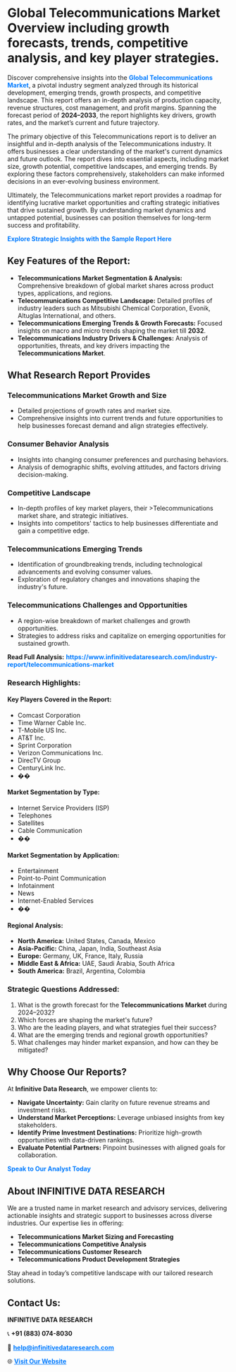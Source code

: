 <h1>Global Telecommunications Market Overview including growth forecasts, trends, competitive analysis, and key player strategies.</h1>
<p>
Discover comprehensive insights into the 
<a href="https://www.infinitivedataresearch.com/industry-report/telecommunications-market" rel="dofollow" style="color: #007BFF; text-decoration: none;"><strong>Global Telecommunications Market</strong></a>, a pivotal industry segment analyzed through its historical development, emerging trends, growth prospects, and competitive landscape. This report offers an in-depth analysis of production capacity, revenue structures, cost management, and profit margins. Spanning the forecast period of <strong>2024–2033</strong>, the report highlights key drivers, growth rates, and the market’s current and future trajectory.
</p>
<p>
The primary objective of this Telecommunications report is to deliver an insightful and in-depth analysis of the Telecommunications industry. It offers businesses a clear understanding of the market's current dynamics and future outlook. The report dives into essential aspects, including market size, growth potential, competitive landscapes, and emerging trends. By exploring these factors comprehensively, stakeholders can make informed decisions in an ever-evolving business environment.
</p>
<p>
Ultimately, the Telecommunications market report provides a roadmap for identifying lucrative market opportunities and crafting strategic initiatives that drive sustained growth. By understanding market dynamics and untapped potential, businesses can position themselves for long-term success and profitability.
</p>
<p>
<a href="https://www.infinitivedataresearch.com/request-sample/reportId=108619" style="color: #007BFF; text-decoration: none;"><strong>Explore Strategic Insights with the Sample Report Here</strong></a>
</p>

<h2>Key Features of the Report:</h2>
<ul>
<li><strong>Telecommunications Market Segmentation & Analysis:</strong> Comprehensive breakdown of global market shares across product types, applications, and regions.</li>
<li><strong>Telecommunications Competitive Landscape:</strong> Detailed profiles of industry leaders such as Mitsubishi Chemical Corporation, Evonik, Altuglas International, and others.</li>
<li><strong>Telecommunications Emerging Trends & Growth Forecasts:</strong> Focused insights on macro and micro trends shaping the market till <strong>2032</strong>.</li>
<li><strong>Telecommunications Industry Drivers & Challenges:</strong> Analysis of opportunities, threats, and key drivers impacting the <strong>Telecommunications Market</strong>.</li>
</ul>

<h2>What Research Report Provides</h2>
<h3>Telecommunications Market Growth and Size</h3>
<ul>
<li>Detailed projections of growth rates and market size.</li>
<li>Comprehensive insights into current trends and future opportunities to help businesses forecast demand and align strategies effectively.</li>
</ul>

<h3>Consumer Behavior Analysis</h3>
<ul>
<li>Insights into changing consumer preferences and purchasing behaviors.</li>
<li>Analysis of demographic shifts, evolving attitudes, and factors driving decision-making.</li>
</ul>

<h3>Competitive Landscape</h3>
<ul>
<li>In-depth profiles of key market players, their >Telecommunications market share, and strategic initiatives.</li>
<li>Insights into competitors' tactics to help businesses differentiate and gain a competitive edge.</li>
</ul>

<h3>Telecommunications Emerging Trends</h3>
<ul>
<li>Identification of groundbreaking trends, including technological advancements and evolving consumer values.</li>
<li>Exploration of regulatory changes and innovations shaping the industry's future.</li>
</ul>

<h3>Telecommunications Challenges and Opportunities</h3>
<ul>
<li>A region-wise breakdown of market challenges and growth opportunities.</li>
<li>Strategies to address risks and capitalize on emerging opportunities for sustained growth.</li>
</ul>
<p><strong>Read Full Analysis:</strong> <a href="https://www.infinitivedataresearch.com/industry-report/telecommunications-market" rel="dofollow" style="color: #007BFF; text-decoration: none;"><strong>https://www.infinitivedataresearch.com/industry-report/telecommunications-market</strong></a></p>
<h3>Research Highlights:</h3>
<h4>Key Players Covered in the Report:</h4>
<ul><li>Comcast Corporation</li><li>Time Warner Cable Inc.</li><li>T-Mobile US Inc.</li><li>AT&amp;T Inc.</li><li>Sprint Corporation</li><li>Verizon Communications Inc.</li><li>DirecTV Group</li><li>CenturyLink Inc.</li><li>��</li></ul>
<h4>Market Segmentation by Type:</h4>
<ul><li>Internet Service Providers (ISP)</li><li>Telephones</li><li>Satellites</li><li>Cable Communication</li><li>��</li></ul>
<h4>Market Segmentation by Application:</h4>
<ul><li>Entertainment</li><li>Point-to-Point Communication</li><li>Infotainment</li><li>News</li><li>Internet-Enabled Services</li><li>��</li></ul>

<h4>Regional Analysis:</h4>
<ul>
<li><strong>North America:</strong> United States, Canada, Mexico</li>
<li><strong>Asia-Pacific:</strong> China, Japan, India, Southeast Asia</li>
<li><strong>Europe:</strong> Germany, UK, France, Italy, Russia</li>
<li><strong>Middle East & Africa:</strong> UAE, Saudi Arabia, South Africa</li>
<li><strong>South America:</strong> Brazil, Argentina, Colombia</li>
</ul>

<h3>Strategic Questions Addressed:</h3>
<ol>
<li>What is the growth forecast for the <strong>Telecommunications Market</strong> during 2024–2032?</li>
<li>Which forces are shaping the market's future?</li>
<li>Who are the leading players, and what strategies fuel their success?</li>
<li>What are the emerging trends and regional growth opportunities?</li>
<li>What challenges may hinder market expansion, and how can they be mitigated?</li>
</ol>

<h2>Why Choose Our Reports?</h2>
<p>At <strong>Infinitive Data Research</strong>, we empower clients to:</p>
<ul>
<li><strong>Navigate Uncertainty:</strong> Gain clarity on future revenue streams and investment risks.</li>
<li><strong>Understand Market Perceptions:</strong> Leverage unbiased insights from key stakeholders.</li>
<li><strong>Identify Prime Investment Destinations:</strong> Prioritize high-growth opportunities with data-driven rankings.</li>
<li><strong>Evaluate Potential Partners:</strong> Pinpoint businesses with aligned goals for collaboration.</li>
</ul>
<p><a href="https://www.infinitivedataresearch.com/industry-report/telecommunications-market" rel="dofollow" style="color: #007BFF; text-decoration: none;"><strong>Speak to Our Analyst Today</strong></a></p>

<h2>About INFINITIVE DATA RESEARCH</h2>
<p>We are a trusted name in market research and advisory services, delivering actionable insights and strategic support to businesses across diverse industries. Our expertise lies in offering:</p>
<ul>
<li><strong>Telecommunications Market Sizing and Forecasting</strong></li>
<li><strong>Telecommunications Competitive Analysis</strong></li>
<li><strong>Telecommunications Customer Research</strong></li>
<li><strong>Telecommunications Product Development Strategies</strong></li>
</ul>
<p>Stay ahead in today’s competitive landscape with our tailored research solutions.</p>

<h2>Contact Us:</h2>
<p><strong>INFINITIVE DATA RESEARCH</strong></p>
<p>📞 <strong>+91 (883) 074-8030</strong></p>
<p>📧 <strong><a href="mailto:help@infinitivedataresearch.com" style="color: #007BFF;">help@infinitivedataresearch.com</a></strong></p>
<p>🌐 <strong><a href="https://www.infinitivedataresearch.com" rel="dofollow" style="color: #007BFF;">Visit Our Website</a></strong></p>